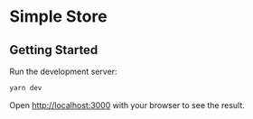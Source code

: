 # Simple Store

## Getting Started

Run the development server:

```bash
yarn dev
```

Open [http://localhost:3000](http://localhost:3000) with your browser to see the result.
